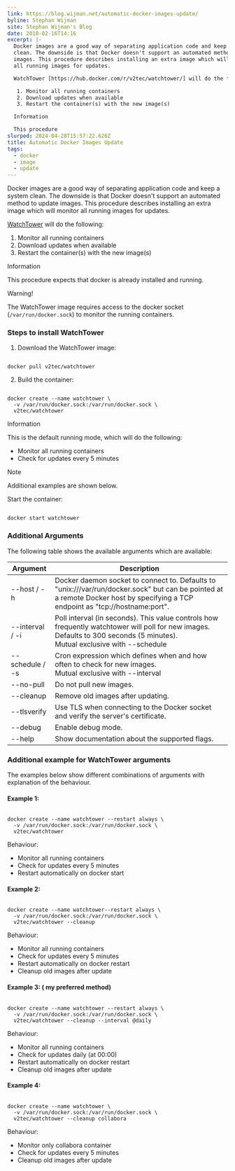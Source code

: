 ```yaml
---
link: https://blog.wijman.net/automatic-docker-images-update/
byline: Stephan Wijman
site: Stephan Wijman's Blog
date: 2018-02-16T14:16
excerpt: |-
  Docker images are a good way of separating application code and keep a system
  clean. The downside is that Docker doesn't support an automated method to update
  images. This procedure describes installing an extra image which will monitor
  all running images for updates.

  WatchTower [https://hub.docker.com/r/v2tec/watchtower/] will do the following:

   1. Monitor all running containers
   2. Download updates when available
   3. Restart the container(s) with the new image(s)

  Information

  This procedure
slurped: 2024-04-28T15:57:22.626Z
title: Automatic Docker Images Update
tags:
  - docker
  - image
  - update
---
```


Docker images are a good way of separating application code and keep a system clean. The downside is that Docker doesn't support an automated method to update images. This procedure describes installing an extra image which will monitor all running images for updates.

[WatchTower](https://hub.docker.com/r/v2tec/watchtower/?ref=blog.wijman.net) will do the following:

1. Monitor all running containers
2. Download updates when available
3. Restart the container(s) with the new image(s)

Information

This procedure expects that docker is already installed and running.

Warning!

The WatchTower image requires access to the docker socket (`/var/run/docker.sock`) to monitor the running containers.

### Steps to install WatchTower

1. Download the WatchTower image:

```

docker pull v2tec/watchtower
```

2. Build the container:

```

docker create --name watchtower \
  -v /var/run/docker.sock:/var/run/docker.sock \
  v2tec/watchtower
```

Information

This is the default running mode, which will do the following:

- Monitor all running containers
- Check for updates every 5 minutes

Note

Additional examples are shown below.

Start the container:

```

docker start watchtower
```

### Additional Arguments

The following table shows the available arguments which are available:

|Argument|Description|
|---|---|
|--host / -h|Docker daemon socket to connect to. Defaults to "unix:///var/run/docker.sock" but can be pointed at a remote Docker host by specifying a TCP endpoint as "tcp://hostname:port".|
|--interval / -i|Poll interval (in seconds). This value controls how frequently watchtower will poll for new images. Defaults to 300 seconds (5 minutes).  <br>Mutual exclusive with --schedule|
|--schedule / -s|Cron expression which defines when and how often to check for new images.  <br>Mutual exclusive with --interval|
|--no-pull|Do not pull new images.|
|--cleanup|Remove old images after updating.|
|--tlsverify|Use TLS when connecting to the Docker socket and verify the server's certificate.|
|--debug|Enable debug mode.|
|--help|Show documentation about the supported flags.|

### Additional example for WatchTower arguments

The examples below show different combinations of arguments with explanation of the behaviour.

#### Example 1:

```

docker create --name watchtower --restart always \
  -v /var/run/docker.sock:/var/run/docker.sock \
  v2tec/watchtower
```

Behaviour:

- Monitor all running containers
- Check for updates every 5 minutes
- Restart automatically on docker start

#### Example 2:

```

docker create --name watchtower--restart always \
  -v /var/run/docker.sock:/var/run/docker.sock \
  v2tec/watchtower --cleanup
```

Behaviour:

- Monitor all running containers
- Check for updates every 5 minutes
- Restart automatically on docker restart
- Cleanup old images after update

#### Example 3: ( my preferred method)

```

docker create --name watchtower --restart always \
  -v /var/run/docker.sock:/var/run/docker.sock \
  v2tec/watchtower --cleanup --interval @daily
```

Behaviour:

- Monitor all running containers
- Check for updates daily (at 00:00)
- Restart automatically on docker restart
- Cleanup old images after update

#### Example 4:

```

docker create --name watchtower \
  -v /var/run/docker.sock:/var/run/docker.sock \
  v2tec/watchtower --cleanup collabora
```

Behaviour:

- Monitor only collabora container
- Check for updates every 5 minutes
- Cleanup old images after update